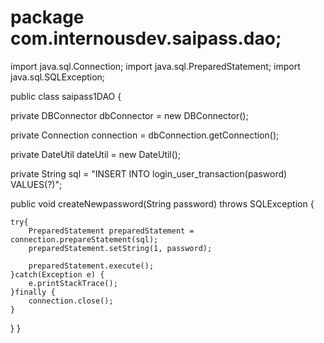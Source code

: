 # package com.internousdev.saipass.dao;

import java.sql.Connection;
import java.sql.PreparedStatement;
import java.sql.SQLException;

public class saipass1DAO {

private DBConnector dbConnector = new DBConnector();

private Connection connection = dbConnection.getConnection();

private DateUtil dateUtil = new DateUtil();

private String sql = "INSERT INTO login_user_transaction(pasword) VALUES(?)";

public void createNewpassword(String password) throws SQLException {

	try{
		PreparedStatement preparedStatement = connection.prepareStatement(sql);
		preparedStatement.setString(1, password);

		preparedStatement.execute();
	}catch(Exception e) {
		e.printStackTrace();
	}finally {
		connection.close();
	}
   }
}

